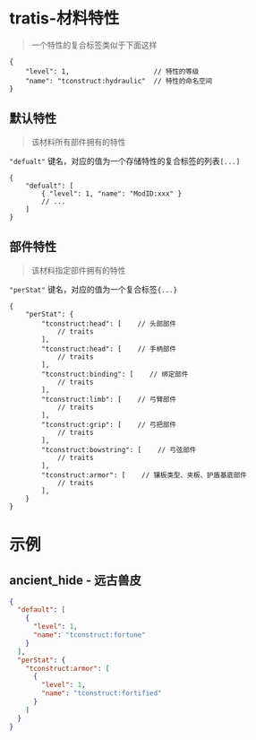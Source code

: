# tratis-材料特性

> 一个特性的复合标签类似于下面这样

```json5
{
    "level": 1,                     // 特性的等级
    "name": "tconstruct:hydraulic"  // 特性的命名空间
}
```

## 默认特性

> 该材料所有部件拥有的特性

`"defualt"` 键名，对应的值为一个存储特性的复合标签的列表`[...]`

```json5
{
    "defualt": [
        { "level": 1, "name": "ModID:xxx" }
        // ...
    ]
}
```

## 部件特性

> 该材料指定部件拥有的特性

`"perStat"` 键名，对应的值为一个复合标签`{...}`

```json5
{
    "perStat": {
        "tconstruct:head": [    // 头部部件
            // traits
        ],
        "tconstruct:head": [    // 手柄部件
            // traits
        ],
        "tconstruct:binding": [    // 绑定部件
            // traits
        ],
        "tconstruct:limb": [    // 弓臂部件
            // traits
        ],
        "tconstruct:grip": [    // 弓把部件
            // traits
        ],
        "tconstruct:bowstring": [    // 弓弦部件
            // traits
        ],
        "tconstruct:armor": [    // 镶板类型、夹板、护盾基底部件
            // traits
        ],
    }
}
```

# 示例

## ancient_hide - 远古兽皮

```json
{
  "default": [
    {
      "level": 1,
      "name": "tconstruct:fortune"
    }
  ],
  "perStat": {
    "tconstruct:armor": [
      {
        "level": 1,
        "name": "tconstruct:fortified"
      }
    ]
  }
}
```
